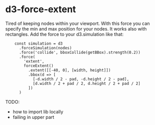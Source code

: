# d3-force-extent

Tired of keeping nodes within your viewport. With this force you can specify the min and max position for your nodes. It works also with rectangles. Add the force to your d3.simulation like that:

```
    const simulation = d3
      .forceSimulation(nodes)
      .force('collide', bboxCollide(getBBox).strength(0.2))
      .force(
        'extent',
        forceExtent()
          .extent([[-40, 0], [width, height]])
          .bbox(d => [
            [-d.width / 2 - pad, -d.height / 2 - pad],
            [d.width / 2 + pad / 2, d.height / 2 + pad / 2]
          ])
      )

```

TODO:
* how to import lib locally
* failing in upper part

